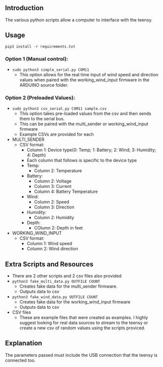 ## Introduction

The various python scripts allow a computer to interface with the teensy.

## Usage

`pip3 install -r requirements.txt`

### Option 1 (Manual control):
* `sudo python3 simple_serial.py COM11`
    * This option allows for the real time input of wind speed and direction values when paired with the working_wind_input firmware in the ARDUINO source folder.

### Option 2 (Preloaded Values):

* `sudo python3 csv_serial.py COM11 sample.csv`
    * This option takes pre-loaded values from the csv and then sends them to the serial bus.
    * This can be paired with the multi_sender or working_wind_input firmware 
    * Example CSVs are provided for each
* MULTI_SENDER 
    * CSV format:
        * Column 1: Device type(0: Temp; 1: Battery; 2: Wind; 3: Humidity; 4: Depth)
        * Each column that follows is specific to the device type
        * Temp:
            * Column 2: Temperature
        * Battery:
            * Column 2: Voltage
            * Column 3: Current
            * Column 4: Battery Temperature
        * Wind:
            * Column 2: Speed
            * Column 3: Direction
        * Humidity:
            * Column 2: Humidity
        * Depth:
            * COlumn 2: Depth in feet
* WORKING_WIND_INPUT
    * CSV format:
        * Column 1: Wind speed
        * Column 2: Wind direction

## Extra Scripts and Resources

* There are 2 other scripts and 2 csv files also provided
* `python3 fake_multi_data.py OUTFILE COUNT`
    * Creates fake data for the multi_sender firmware.
    * Outputs data to csv
* `python3 fake_wind_data.py OUTFILE COUNT`
    * Creates fake data for the working_wind_input firmware
    * Outputs data to csv
* CSV files
    * These are example files that were created as examples. I highly suggest looking for real data sources to stream to the teensy or create a new csv of random values using the scripts proviced.


## Explanation

The parameters passed must include the USB connection that the teensy is connected too.
